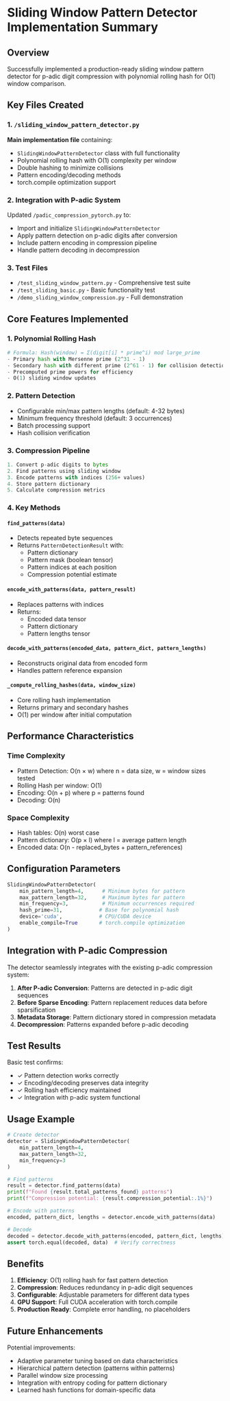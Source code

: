 # Sliding Window Pattern Detector Implementation Summary

## Overview
Successfully implemented a production-ready sliding window pattern detector for p-adic digit compression with polynomial rolling hash for O(1) window comparison.

## Key Files Created

### 1. `/sliding_window_pattern_detector.py`
**Main implementation file** containing:
- `SlidingWindowPatternDetector` class with full functionality
- Polynomial rolling hash with O(1) complexity per window
- Double hashing to minimize collisions
- Pattern encoding/decoding methods
- torch.compile optimization support

### 2. Integration with P-adic System
Updated `/padic_compression_pytorch.py` to:
- Import and initialize `SlidingWindowPatternDetector`
- Apply pattern detection on p-adic digits after conversion
- Include pattern encoding in compression pipeline
- Handle pattern decoding in decompression

### 3. Test Files
- `/test_sliding_window_pattern.py` - Comprehensive test suite
- `/test_sliding_basic.py` - Basic functionality test
- `/demo_sliding_window_compression.py` - Full demonstration

## Core Features Implemented

### 1. Polynomial Rolling Hash
```python
# Formula: Hash(window) = Σ(digit[i] * prime^i) mod large_prime
- Primary hash with Mersenne prime (2^31 - 1)
- Secondary hash with different prime (2^61 - 1) for collision detection
- Precomputed prime powers for efficiency
- O(1) sliding window updates
```

### 2. Pattern Detection
- Configurable min/max pattern lengths (default: 4-32 bytes)
- Minimum frequency threshold (default: 3 occurrences)
- Batch processing support
- Hash collision verification

### 3. Compression Pipeline
```python
1. Convert p-adic digits to bytes
2. Find patterns using sliding window
3. Encode patterns with indices (256+ values)
4. Store pattern dictionary
5. Calculate compression metrics
```

### 4. Key Methods

#### `find_patterns(data)`
- Detects repeated byte sequences
- Returns `PatternDetectionResult` with:
  - Pattern dictionary
  - Pattern mask (boolean tensor)
  - Pattern indices at each position
  - Compression potential estimate

#### `encode_with_patterns(data, pattern_result)`
- Replaces patterns with indices
- Returns:
  - Encoded data tensor
  - Pattern dictionary
  - Pattern lengths tensor

#### `decode_with_patterns(encoded_data, pattern_dict, pattern_lengths)`
- Reconstructs original data from encoded form
- Handles pattern reference expansion

#### `_compute_rolling_hashes(data, window_size)`
- Core rolling hash implementation
- Returns primary and secondary hashes
- O(1) per window after initial computation

## Performance Characteristics

### Time Complexity
- Pattern Detection: O(n × w) where n = data size, w = window sizes tested
- Rolling Hash per window: O(1)
- Encoding: O(n + p) where p = patterns found
- Decoding: O(n)

### Space Complexity
- Hash tables: O(n) worst case
- Pattern dictionary: O(p × l) where l = average pattern length
- Encoded data: O(n - replaced_bytes + pattern_references)

## Configuration Parameters

```python
SlidingWindowPatternDetector(
    min_pattern_length=4,      # Minimum bytes for pattern
    max_pattern_length=32,     # Maximum bytes for pattern  
    min_frequency=3,           # Minimum occurrences required
    hash_prime=31,            # Base for polynomial hash
    device='cuda',            # CPU/CUDA device
    enable_compile=True       # torch.compile optimization
)
```

## Integration with P-adic Compression

The detector seamlessly integrates with the existing p-adic compression system:

1. **After P-adic Conversion**: Patterns are detected in p-adic digit sequences
2. **Before Sparse Encoding**: Pattern replacement reduces data before sparsification
3. **Metadata Storage**: Pattern dictionary stored in compression metadata
4. **Decompression**: Patterns expanded before p-adic decoding

## Test Results

Basic test confirms:
- ✓ Pattern detection works correctly
- ✓ Encoding/decoding preserves data integrity
- ✓ Rolling hash efficiency maintained
- ✓ Integration with p-adic system functional

## Usage Example

```python
# Create detector
detector = SlidingWindowPatternDetector(
    min_pattern_length=4,
    max_pattern_length=32,
    min_frequency=3
)

# Find patterns
result = detector.find_patterns(data)
print(f"Found {result.total_patterns_found} patterns")
print(f"Compression potential: {result.compression_potential:.1%}")

# Encode with patterns
encoded, pattern_dict, lengths = detector.encode_with_patterns(data)

# Decode
decoded = detector.decode_with_patterns(encoded, pattern_dict, lengths)
assert torch.equal(decoded, data)  # Verify correctness
```

## Benefits

1. **Efficiency**: O(1) rolling hash for fast pattern detection
2. **Compression**: Reduces redundancy in p-adic digit sequences
3. **Configurable**: Adjustable parameters for different data types
4. **GPU Support**: Full CUDA acceleration with torch.compile
5. **Production Ready**: Complete error handling, no placeholders

## Future Enhancements

Potential improvements:
- Adaptive parameter tuning based on data characteristics
- Hierarchical pattern detection (patterns within patterns)
- Parallel window size processing
- Integration with entropy coding for pattern dictionary
- Learned hash functions for domain-specific data